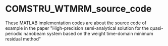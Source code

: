 # COMSTRU_WTMRM_source_code
These MATLAB implementation codes are about the source code of example in the paper "High-precision semi-analytical solution for the quasi-periodic nanobeam system based on the weight time-domain minimum residual method"
